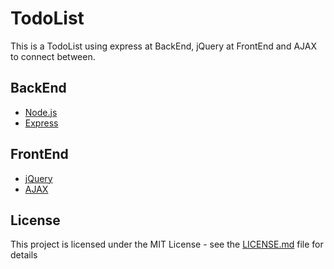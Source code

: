 # TodoList
This is a TodoList using express at BackEnd, jQuery at FrontEnd and AJAX to connect between.

## BackEnd
- [Node.js](https://nodejs.org/en/)
- [Express](https://www.npmjs.com/package/express)

## FrontEnd
- [jQuery](https://api.jquery.com/)
- [AJAX](https://developer.mozilla.org/en-US/docs/Web/Guide/AJAX)

## License

This project is licensed under the MIT License - see the [LICENSE.md](https://github.com/weekendchow/AJAX-TodoList-Practice/blob/master/LICENSE) file for details
